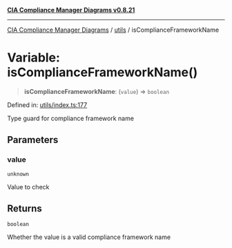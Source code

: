 [**CIA Compliance Manager Diagrams v0.8.21**](../../README.md)

***

[CIA Compliance Manager Diagrams](../../modules.md) / [utils](../README.md) / isComplianceFrameworkName

# Variable: isComplianceFrameworkName()

> **isComplianceFrameworkName**: (`value`) => `boolean`

Defined in: [utils/index.ts:177](https://github.com/Hack23/cia-compliance-manager/blob/689e67e40bb6afe811128d672a0d7dd5fcbdaea5/src/utils/index.ts#L177)

Type guard for compliance framework name

## Parameters

### value

`unknown`

Value to check

## Returns

`boolean`

Whether the value is a valid compliance framework name
